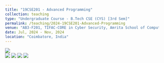 ```yaml
---
title: "19CSE201 - Advanced Programming"
collection: teaching
type: "Undergraduate Course - B.Tech CSE (CYS) [3rd Sem]"
permalink: /teaching/2024-19CSE201-Advanced-Programming
venue: "AB3-F201, TIFAC-CORE in Cyber Security, Amrita School of Computing, Amrita Vishwa Vidyapeetham"
date: Jul, 2024 - Nov, 2024
location: "Coimbatore, India"
---
```


![](https://img.shields.io/badge/Regular_Students-59-blue) <br/>
![](https://img.shields.io/badge/Course_Outcome_Attainment-TBD-blue) 
![](https://img.shields.io/badge/Average_Marks-55.83-blue) 
![](https://img.shields.io/badge/TLP_Feedback-82.92-blue) 
![](https://img.shields.io/badge/Course_Feedback-85.35-blue) 

